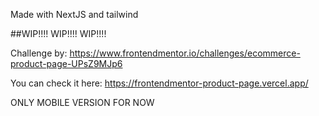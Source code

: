 Made with NextJS and tailwind

##WIP!!!! WIP!!!! WIP!!!!

Challenge by: https://www.frontendmentor.io/challenges/ecommerce-product-page-UPsZ9MJp6

You can check it here: https://frontendmentor-product-page.vercel.app/

ONLY MOBILE VERSION FOR NOW

